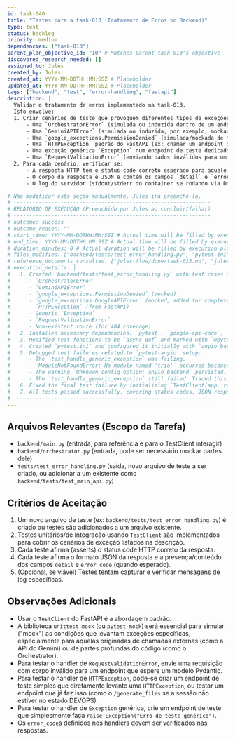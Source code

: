 ```yaml
---
id: task-040
title: "Testes para a task-013 (Tratamento de Erros no Backend)"
type: test
status: backlog
priority: medium
dependencies: ["task-013"]
parent_plan_objective_id: "10" # Matches parent task-013's objective
discovered_research_needed: []
assigned_to: Jules
created_by: Jules
created_at: YYYY-MM-DDTHH:MM:SSZ # Placeholder
updated_at: YYYY-MM-DDTHH:MM:SSZ # Placeholder
tags: ["backend", "test", "error-handling", "fastapi"]
description: |
  Validar o tratamento de erros implementado na task-013.
  Isto envolve:
  1. Criar cenários de teste que provoquem diferentes tipos de exceções:
      - Uma `OrchestratorError` (simulada ou induzida dentro de um endpoint de teste).
      - Uma `GeminiAPIError` (simulada ou induzida, por exemplo, mockando uma função no orquestrador para levantar esta exceção quando chamada por um endpoint).
      - Uma `google_exceptions.PermissionDenied` (simulada/mockada de forma similar).
      - Uma `HTTPException` padrão do FastAPI (ex: chamar um endpoint deliberadamente inexistente ou um que levante HTTPException).
      - Uma exceção genérica `Exception` num endpoint de teste dedicado a levantar exceções.
      - Uma `RequestValidationError` (enviando dados inválidos para um endpoint existente que use modelos Pydantic para o corpo da requisição).
  2. Para cada cenário, verificar se:
      - A resposta HTTP tem o status code correto esperado para aquele tipo de erro.
      - O corpo da resposta é JSON e contém os campos `detail` e `error_code` (quando aplicável) conforme definido nos handlers.
      - O log do servidor (stdout/stderr do container se rodando via Docker, ou capturado durante testes se possível) contém a mensagem de erro logada pelo handler correspondente. A verificação de log pode ser um "nice-to-have" se for complexa de implementar no ambiente de teste.

# Não modificar esta seção manualmente. Jules irá preenchê-la.
# ---------------------------------------------------------------
# RELATÓRIO DE EXECUÇÃO (Preenchido por Jules ao concluir/falhar)
# ---------------------------------------------------------------
# outcome: success
# outcome_reason: ""
# start_time: YYYY-MM-DDTHH:MM:SSZ # Actual time will be filled by execution platform
# end_time: YYYY-MM-DDTHH:MM:SSZ # Actual time will be filled by execution platform
# duration_minutes: 0 # Actual duration will be filled by execution platform
# files_modified: ["backend/tests/test_error_handling.py", "pytest.ini"]
# reference_documents_consulted: ["jules-flow/done/task-013.md", "jules-flow/docs/reference/fastapi_research.md", "https://fastapi.tiangolo.com/tutorial/testing/", "https://fastapi.tiangolo.com/advanced/testing-events/"]
# execution_details: |
#   1. Created `backend/tests/test_error_handling.py` with test cases for all specified error types:
#      - `OrchestratorError`
#      - `GeminiAPIError`
#      - `google_exceptions.PermissionDenied` (mocked)
#      - `google_exceptions.GoogleAPIError` (mocked, added for completeness based on task-013)
#      - `HTTPException` (from FastAPI)
#      - Generic `Exception`
#      - `RequestValidationError`
#      - Non-existent route (for 404 coverage)
#   2. Installed necessary dependencies: `pytest`, `google-api-core`, `fastapi`, `uvicorn`, `pydantic`, `httpx`, `pytest-anyio`, `trio`.
#   3. Modified test functions to be `async def` and marked with `@pytest.mark.anyio` for compatibility with `pytest-anyio`.
#   4. Created `pytest.ini` and configured it initially with `anyio_backend = asyncio`. This caused a warning.
#   5. Debugged test failures related to `pytest-anyio` setup:
#      - The `test_handle_generic_exception` was failing.
#      - `ModuleNotFoundError: No module named 'trio'` occurred because `pytest-anyio` attempts to run tests on multiple backends by default. Installed `trio`.
#      - The warning `Unknown config option: anyio_backend` persisted. Removed the option from `pytest.ini` as `pytest-anyio` (v0.0.0) might infer it or have other defaults. The warning disappeared.
#      - The `test_handle_generic_exception` still failed. Traced this to `TestClient`'s default behavior of `raise_server_exceptions=True`, which re-raises generic exceptions instead of allowing the app's handler to return a JSON response.
#   6. Fixed the final test failure by initializing `TestClient(app, raise_server_exceptions=False)`.
#   7. All tests passed successfully, covering status codes, JSON response bodies (`detail`, `error_code`), and different exception types. Log verification was not implemented as it was optional.
# ---------------------------------------------------------------
---
```


## Arquivos Relevantes (Escopo da Tarefa)
* `backend/main.py` (entrada, para referência e para o TestClient interagir)
* `backend/orchestrator.py` (entrada, pode ser necessário mockar partes dele)
* `tests/test_error_handling.py` (saída, novo arquivo de teste a ser criado, ou adicionar a um existente como `backend/tests/test_main_api.py`)

## Critérios de Aceitação
1. Um novo arquivo de teste (ex: `backend/tests/test_error_handling.py`) é criado ou testes são adicionados a um arquivo existente.
2. Testes unitários/de integração usando `TestClient` são implementados para cobrir os cenários de exceção listados na descrição.
3. Cada teste afirma (asserts) o status code HTTP correto da resposta.
4. Cada teste afirma o formato JSON da resposta e a presença/conteúdo dos campos `detail` e `error_code` (quando esperado).
5. (Opcional, se viável) Testes tentam capturar e verificar mensagens de log específicas.

## Observações Adicionais
- Usar o `TestClient` do FastAPI é a abordagem padrão.
- A biblioteca `unittest.mock` (ou `pytest-mock`) será essencial para simular ("mock") as condições que levantam exceções específicas, especialmente para aquelas originadas de chamadas externas (como a API do Gemini) ou de partes profundas do código (como o Orchestrator).
- Para testar o handler de `RequestValidationError`, envie uma requisição com corpo inválido para um endpoint que espere um modelo Pydantic.
- Para testar o handler de `HTTPException`, pode-se criar um endpoint de teste simples que diretamente levante uma `HTTPException`, ou testar um endpoint que já faz isso (como o `/generate_files` se a sessão não estiver no estado DEVOPS).
- Para testar o handler de `Exception` genérica, crie um endpoint de teste que simplesmente faça `raise Exception("Erro de teste genérico")`.
- Os `error_code`s definidos nos handlers devem ser verificados nas respostas.
